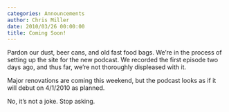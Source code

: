 ```yaml
---
categories: Announcements
author: Chris Miller
date: 2010/03/26 00:00:00
title: Coming Soon!
---
```

Pardon our dust, beer cans, and old fast food bags. We’re in the process of
setting up the site for the new podcast. We recorded the first episode two days
ago, and thus far, we’re not thoroughly displeased with it.

Major renovations are coming this weekend, but the podcast looks as if it will
debut on 4/1/2010 as planned.

No, it’s not a joke. Stop asking.
